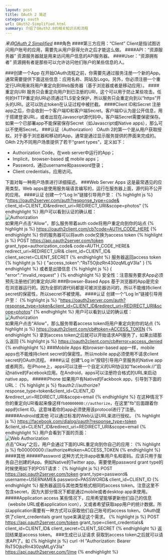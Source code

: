 ```yaml
---
layout: post
title: OAuth 2 简述
category: oauth
url: OAuth2-Simplified.html
summary: 介绍了OAuth2.0的相关知识点和流程
---
```

*来自[OAuth 2 Simplified](http://aaronparecki.com/articles/2012/07/29/1/oauth2-simplified)*
###角色
####第三方应用：“Client”
Client是指试图访问用户账号的应用，需要先从用户获得允许之后才能这么做。
####API：“资源服务器”
资源服务器就是用来访问用户信息的API服务器。
####User：“资源拥有者”
资源拥有者是那些可以允许访问他们账户的某些信息的人。

###创建一个App
在开始OAuth流程之前，你需要先通过服务注册一个新的App。通常需要提供下面这些信息：应用名称、网站及Logo。另外，你必须注册一个重定行URI用来将用户重定向到Web服务器（基于浏览器或者是移动应用）。
####重定向URI
服务只会重定向用户到已注册的URI，这个可以用于防止某些攻击。任何的HTTP重定向URI必须通过TLS安全保护，所以服务只会重定向到以“https”开头的URI。这可以防止token在认证过程中被拦截。
####Client ID和Secret
注册app之后，你会收到一个客户端ID和客户端Secret。客户端ID认为是公开信息，用于搭建登录URL，或者出现在Javascript源代码中。客户端Secret需要保密保存。如果一个已部署app不能保密保存Secret（如Javascript或Native apps），那么可以不使用Secret。
###认证（Authorization）
OAuth 2的第一个是从用户获取授权。对于基于浏览器和移动的App，通常是通过显示服务提供的界面来完成的。
OAth 2为不同用户场景提供了若干“grant types”，定义如下：
* Authorization Code，在web server中运行的App；
* Implicit，browser-based 或 mobile apps；
* Password，通过username和password登录；
* Client credentials，应用访问。

下面对每一种用户场景进行详细描述。
###Web Server Apps
这是最常遇见的应用类型。Web apps是使用服务端语言编写的，运行在服务器上面，源代码不公开的应用。
####认证
创建一个“Log In”链接引导用户至：
{% highlight js %}
"https://oauth2server.com/auth?response_type=code&
  client_id=CLIENT_ID&redirect_uri=REDIRECT_URI&scope=photos"
{% endhighlight %}
用户可以看到认证的确认框：<br />
![Authorization](http://aaronparecki.com/articles/2012/07/29/1/files/oauth-authorization-prompt.png)<br />
如果用户点击“Allow”，那么服务带着auth code将用户重定向到你的站点
{% highlight js %}
https://oauth2client.com/cb?code=AUTH_CODE_HERE
{% endhighlight %}
你的服务器可以将auth code交换为access token
{% highlight js %}
POST https://api.oauth2server.com/token
    grant_type=authorization_code&
    code=AUTH_CODE_HERE&
    redirect_uri=REDIRECT_URI&
    client_id=CLIENT_ID&
    client_secret=CLIENT_SECRET
{% endhighlight %}
服务器返回access token
{% highlight js %}
{
    "access_token":"RsT5OjbzRn430zqMLgV3Ia"
}
{% endhighlight %}
或者是出错信息
{% highlight js %}
{
    "error":"invalid_request"
}
{% endhighlight %}
安全性：注意服务要求App必须预先注册他们的重定向URI
###Browser-Based Apps
基于浏览器的App是完全在浏览器运行的。因为全部的源代码都是可被浏览器访问的，所以不能维持client secret的保密性，所以secret不被使用。
####认证
创建一个“Log In”链接引导用户至：
{% highlight js %}
"https://oauth2server.com/auth?response_type=token&client_id=CLIENT_ID&redirect_uri=REDIRECT_URI&scope=photos"
{% endhighlight %}
用户可以看到认证的确认框：<br />
![Authorization](http://aaronparecki.com/articles/2012/07/29/1/files/oauth-authorization-prompt.png)<br />
如果用户点击“Allow”，那么服务带着access token将用户重定向到你的站点
{% highlight js %}
https://oauth2client.com/cb#token=ACCESS_TOKEN
{% endhighlight %}
拿到access token之后就可以开始请求API服务了，如果出错那么返回
{% highlight js %}
https://oauth2client.com/cb#error=access_denied
{% endhighlight %}
###Mobile Apps
和browser-based app一样，mobile apps也不能维持client secret的保密性。所以mobile app必须使用不请求client secret的OAuth流程。
####认证
创建“Log in”按钮引导用户至服务的Native app或者网页。在iPhone上，apps可以注册一个自定义的URI协议如“facebook://”启动native的Facebook应用。在Android，apps可以注册符合格式的URL来启动native app。
#####iPhone
如果用户有Native的Fackbook app，引导到下面的URL：
{% highlight js %}
fbauth2://authorize?response_type=token&client_id=CLIENT_ID
  &redirect_uri=REDIRECT_URI&scope=email
{% endhighlight %}
在这种情况下你的重定向URI看起来像这样`fb00000000://authorize`，在这里"fb"后面跟着你app的client ID。这意味着你的app必须使用该protocol进行了注册。
#####Android或其他
可以通过标准的Web认证URL来进行授权。
{% highlight js %}
https://facebook.com/dialog/oauth?response_type=token
  &client_id=CLIENT_ID&redirect_uri=REDIRECT_URI&scope=email
{% endhighlight %}
用户会看到下面的页面：<br />
![Web Authorization](http://aaronparecki.com/articles/2012/07/29/1/files/everyday-city-auth.png)<br />
点击"Okay"之后，用户会通过下面的URL重定向到你自己的应用：
{% highlight js %}
fb00000000://authorize#token=ACCESS_TOKEN
{% endhighlight %}
####其他
#####Password
这种方式允许app收集用户名和密码。应该只用于服务自己创建的App。例如Native的Twitter app。需要使用password grant type的时候使用如下的POST请求：
{% highlight js %}
POST https://api.oauth2server.com/token
    grant_type=password&
    username=USERNAME&
    password=PASSWORD&
    client_id=CLIENT_ID
{% endhighlight %}
服务器返回与其他类型格式相同的access token。注意这里不包含secret，因为大部分情况下都是通过mobile或者desktop app来使用。
#####Application access
某些情况下，应用希望能够更新他们自己的信息（website URL或者application icon），又或者希望获取app用户的统计数据。所以application需要有一种方式可以获取他们自己账号的access token。OAuth提供了client_credentials grant type来满足这个需求。
{% highlight js %}
POST https://api.oauth2server.com/token
    grant_type=client_credentials&
    client_id=CLIENT_ID&
    client_secret=CLIENT_SECRET
{% endhighlight %}
返回结果是access token。
###生成已认证请求
获取到access token之后就可以请求API了。如
{% highlight js %}
curl -H "Authorization: Bearer RsT5OjbzRn430zqMLgV3Ia" \
https://api.oauth2server.com/1/me
{% endhighlight %}